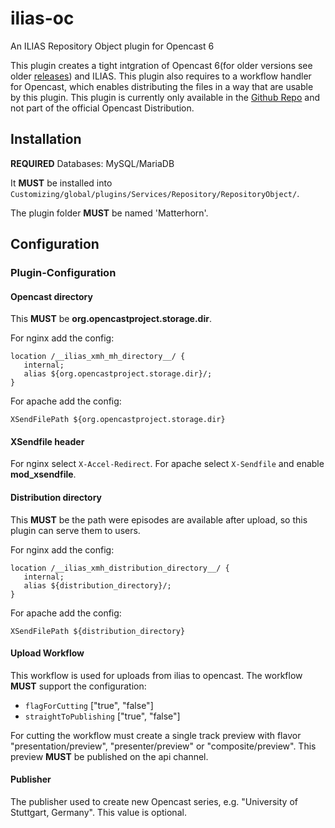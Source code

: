 # ilias-oc
An ILIAS Repository Object plugin for Opencast 6

This plugin creates a tight intgration of Opencast 6(for older versions see older [releases](https://github.com/TIK-NFL/ilias-oc-plugin/releases)) and ILIAS.
This plugin also requires to a workflow handler for Opencast, which enables distributing the files in a way that
are usable by this plugin. This plugin is currently only available in the [Github Repo](https://github.com/pascalseeland/opencast)
and not part of the official Opencast Distribution.

## Installation

__REQUIRED__ Databases: MySQL/MariaDB

It __MUST__ be installed into `Customizing/global/plugins/Services/Repository/RepositoryObject/`.

The plugin folder __MUST__ be named 'Matterhorn'.

## Configuration

### Plugin-Configuration

#### Opencast directory

This __MUST__ be **org.opencastproject.storage.dir**.

For nginx add the config:
```
location /__ilias_xmh_mh_directory__/ {
   internal;
   alias ${org.opencastproject.storage.dir}/;
}
```

For apache add the config:
```
XSendFilePath ${org.opencastproject.storage.dir}
```

#### XSendfile header

For nginx select `X-Accel-Redirect`.
For apache select `X-Sendfile` and enable **mod_xsendfile**.

#### Distribution directory

This __MUST__ be the path were episodes are available after upload, so this plugin can serve them to users.

For nginx add the config:
```
location /__ilias_xmh_distribution_directory__/ {
   internal;
   alias ${distribution_directory}/;
}
```

For apache add the config:
```
XSendFilePath ${distribution_directory}
```

#### Upload Workflow

This workflow is used for uploads from ilias to opencast.
The workflow __MUST__ support the configuration:
- `flagForCutting` ["true", "false"]
- `straightToPublishing` ["true", "false"]

For cutting the workflow must create a single track preview with flavor "presentation/preview", "presenter/preview" or "composite/preview".
This preview __MUST__ be published on the api channel.

#### Publisher
The publisher used to create new Opencast series, e.g. "University of Stuttgart, Germany".
This value is optional.
